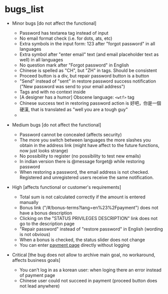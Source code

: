 # bugs_list

* Minor bugs [do not affect the functional]
    * Password has textarea tag instead of input
    * No email format check (i.e. for dots, ats, etc)
    * Extra symbols in the input form: 123 after "forgot password" in all languages 
    * Extra symbol after "enter email" text (and email placeholder text as well) in all languages
    * No question mark after "Forgot password" in English
    * Chinese is spelled as "CH", but "ZH" in tags. Should be consistent
    * Proceed button is a div, but repair password button is a button
    * "Send" instead of "sent" in restore password success notification ("New password was send to your email address")
    * Tags <notifications> and <phone> with no context inside
    * [A designer has a humor] Obscene language: `<wtf>` tag
    * Chinese success text in restoring password action is 好吧，你是一個硬漢, 
  that is translated as "well you are a tough guy"
    * 


* Medium bugs [do not affect the functional]
  * Password cannot be concealed (affects security)
  * The more you switch between languages the more slashes you obtain in the address link (might have affect to the future functions, now just looks strange)
  * No possibility to register (no possibility to test new emails)
  * In indian version there is @message forget@ while restoring password
  * When restoring a password, the email address is not checked. Registered and unregistered users receive the same notification.


* High [affects functional or customer's requirements]
  * Total sum is not calculated correctly if the amount is entered manually
  * Bonus link ("/#/bonus-terms?lang=en%23%2Fpayment") does not have a bonus description
  * Clicking on the "STATUS PRIVILEGES DESCRIPTION" link does not go to the description page
  * "Repair password" instead of "restore password" in English (wording is not obvious)
  * When a bonus is checked, the status slider does not change
  * You can enter [payment page](https://qa:Af4shrewyirlyuds@ibitcy.com/interview/qa/mobile-deposit/#/payment) directly without logging


* Critical [the bug does not allow to archive main goal, no workaround, affects business goals]
  * You can't log in as a korean user: when loging there an error instead of payment page
  * Chinese user could not succeed in payment (proceed button does not lead anywhere)
 